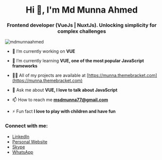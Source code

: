 <h1 align="center">Hi 👋, I'm Md Munna Ahmed</h1>
<h3 align="center">Frontend developer (VueJs | NuxtJs). Unlocking simplicity for complex challenges</h3>

<p align="left"> <img src="https://komarev.com/ghpvc/?username=mdmunnaahmed&label=Profile%20views&color=0e75b6&style=flat" alt="mdmunnaahmed" /> </p>

- 🔭 I’m currently working on **VUE**

- 🌱 I’m currently learning **VUE, one of the most popular JavaScript frameworks**

- 👨‍💻 All of my projects are available at [https://munna.themebracket.com](https://munna.themebracket.com)

- 💬 Ask me about **VUE, I love to talk about JavaScript**

- 📫 How to reach me **msdmunna77@gmail.com**

- ⚡ Fun fact **I love to play with children and have fun**

<h3 align="left">Connect with me:</h3>

- <a href="https://linkedin.com/in/mdmunnaahmed" target="blank">LinkedIn</a>
- <a href="https://munna.themebracket.com" target="blank">Personal Website</a>
- <a href="https://join.skype.com/invite/VbwQq5BnWjqn" target="blank">Skype</a>
- <a href="https://wa.me/01400091582" target="blank">WhatsApp</a>

